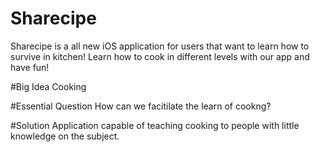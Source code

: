 # Sharecipe
Sharecipe is a all new iOS application for users that want to learn how to survive in kitchen! Learn how to cook in different levels with our app and have fun!


#Big Idea
Cooking

#Essential Question
How can we facitilate the learn of cookng?

#Solution
Application capable of teaching cooking to people with little knowledge on the subject.
